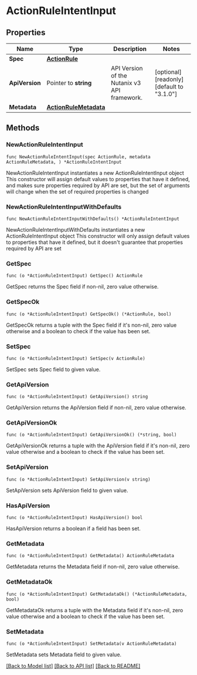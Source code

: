 # ActionRuleIntentInput

## Properties

Name | Type | Description | Notes
------------ | ------------- | ------------- | -------------
**Spec** | [**ActionRule**](ActionRule.md) |  | 
**ApiVersion** | Pointer to **string** | API Version of the Nutanix v3 API framework. | [optional] [readonly] [default to "3.1.0"]
**Metadata** | [**ActionRuleMetadata**](ActionRuleMetadata.md) |  | 

## Methods

### NewActionRuleIntentInput

`func NewActionRuleIntentInput(spec ActionRule, metadata ActionRuleMetadata, ) *ActionRuleIntentInput`

NewActionRuleIntentInput instantiates a new ActionRuleIntentInput object
This constructor will assign default values to properties that have it defined,
and makes sure properties required by API are set, but the set of arguments
will change when the set of required properties is changed

### NewActionRuleIntentInputWithDefaults

`func NewActionRuleIntentInputWithDefaults() *ActionRuleIntentInput`

NewActionRuleIntentInputWithDefaults instantiates a new ActionRuleIntentInput object
This constructor will only assign default values to properties that have it defined,
but it doesn't guarantee that properties required by API are set

### GetSpec

`func (o *ActionRuleIntentInput) GetSpec() ActionRule`

GetSpec returns the Spec field if non-nil, zero value otherwise.

### GetSpecOk

`func (o *ActionRuleIntentInput) GetSpecOk() (*ActionRule, bool)`

GetSpecOk returns a tuple with the Spec field if it's non-nil, zero value otherwise
and a boolean to check if the value has been set.

### SetSpec

`func (o *ActionRuleIntentInput) SetSpec(v ActionRule)`

SetSpec sets Spec field to given value.


### GetApiVersion

`func (o *ActionRuleIntentInput) GetApiVersion() string`

GetApiVersion returns the ApiVersion field if non-nil, zero value otherwise.

### GetApiVersionOk

`func (o *ActionRuleIntentInput) GetApiVersionOk() (*string, bool)`

GetApiVersionOk returns a tuple with the ApiVersion field if it's non-nil, zero value otherwise
and a boolean to check if the value has been set.

### SetApiVersion

`func (o *ActionRuleIntentInput) SetApiVersion(v string)`

SetApiVersion sets ApiVersion field to given value.

### HasApiVersion

`func (o *ActionRuleIntentInput) HasApiVersion() bool`

HasApiVersion returns a boolean if a field has been set.

### GetMetadata

`func (o *ActionRuleIntentInput) GetMetadata() ActionRuleMetadata`

GetMetadata returns the Metadata field if non-nil, zero value otherwise.

### GetMetadataOk

`func (o *ActionRuleIntentInput) GetMetadataOk() (*ActionRuleMetadata, bool)`

GetMetadataOk returns a tuple with the Metadata field if it's non-nil, zero value otherwise
and a boolean to check if the value has been set.

### SetMetadata

`func (o *ActionRuleIntentInput) SetMetadata(v ActionRuleMetadata)`

SetMetadata sets Metadata field to given value.



[[Back to Model list]](../README.md#documentation-for-models) [[Back to API list]](../README.md#documentation-for-api-endpoints) [[Back to README]](../README.md)


